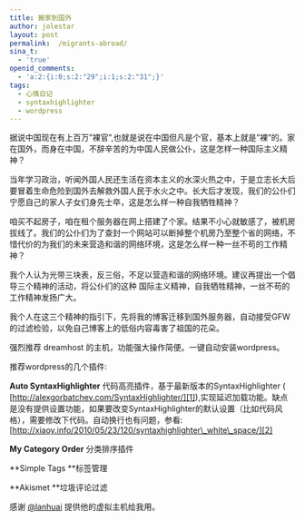 ```yaml
---
title: 搬家到国外
author: jolestar
layout: post
permalink:  /migrants-abroad/
sina_t:
  - 'true'
openid_comments:
  - 'a:2:{i:0;s:2:"29";i:1;s:2:"31";}'
tags:
  - 心情日记
  - syntaxhighlighter
  - wordpress
---
```



据说中国现在有上百万”裸官”,也就是说在中国但凡是个官，基本上就是”裸”的。家在国外，而身在中国，不辞辛苦的为中国人民做公仆，这是怎样一种国际主义精神？

当年学习政治，听闻外国人民还生活在资本主义的水深火热之中，于是立志长大后要冒着生命危险到国外去解救外国人民于水火之中。长大后才发现，我们的公仆们宁愿自己的家人子女们身先士卒，这是怎么样一种自我牺牲精神？

咱买不起房子，咱在租个服务器在网上搭建了个家。结果不小心就敏感了，被机房拔线了。我们的公仆们为了查封一个网站可以断掉整个机房乃至整个省的网络，不惜代价的为我们的未来营造和谐的网络环境，这是怎么样一种一丝不苟的工作精神？

我个人认为光带三块表，反三俗，不足以营造和谐的网络环境。建议再提出一个倡导三个精神的活动，将公仆们的这种 国际主义精神，自我牺牲精神，一丝不苟的工作精神发扬广大。

我个人在这三个精神的指引下，先将我的博客迁移到国外服务器，自动接受GFW的过滤检验，以免自己博客上的低俗内容毒害了祖国的花朵。

强烈推荐 dreamhost 的主机，功能强大操作简便。一键自动安装wordpress。

推荐wordpress的几个插件:

**Auto SyntaxHighlighter** 代码高亮插件，基于最新版本的SyntaxHighlighter ( [http://alexgorbatchev.com/SyntaxHighlighter/][1]),实现延迟加载功能。缺点是没有提供设置功能，如果要改变SyntaxHighlighter的默认设置（比如代码风格），需要修改下代码。自动换行也有问题，参看:[http://xiaoy.info/2010/05/23/120/syntaxhighlighter\_white\_space/][2]

 [1]: http://alexgorbatchev.com/SyntaxHighlighter/ "SyntaxHighlighter"
 [2]: http://xiaoy.info/2010/05/23/120/syntaxhighlighter_white_space/

**My Category Order** 分类排序插件

**Simple Tags **标签管理

**Akismet **垃圾评论过滤

感谢 [@lanhuai][3] 提供他的虚拟主机给我用。

 [3]: http://t.sina.com.cn/lanhuai "lanhuai"
